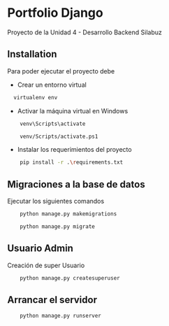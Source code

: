 # Portfolio Django

Proyecto de la Unidad 4 - Desarrollo Backend Silabuz

## Installation
Para poder ejecutar el proyecto debe
- Crear un entorno virtual
```bash
  virtualenv env
```
- Activar la máquina virtual en Windows

```bash
    venv\Scripts\activate

```
```bash
    venv/Scripts/activate.ps1

```

- Instalar los requerimientos del proyecto

```bash
    pip install -r .\requirements.txt
```
## Migraciones a la base de datos
Ejecutar los siguientes comandos

```bash
    python manage.py makemigrations
```
```bash
    python manage.py migrate
```
## Usuario Admin

Creación de super Usuario

```bash
    python manage.py createsuperuser
```
## Arrancar el servidor

```bash
    python manage.py runserver
```

